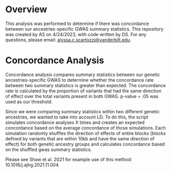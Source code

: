 # Overview
This analysis was performed to determine if there was concordance between our ancestries-specific GWAS summary statistics. This repository was created by AS on 4/24/2023, with code written by DS. For any questions, please email: alyssa.c.scartozzi@vanderbilt.edu. 

# Concordance Analysis
Concordance analysis compares summary statistics between our genetic ancestries-specific GWAS to determine whether the concordance rate between two summary statistics is greater than expected. The concordance rate is calculated by the proportion of variants that had the same direction of effect over the total variants present in both GWAS. p-value = .05 was used as our threshold. 

Since we were comparing summary statistics within two different genetic ancestries, we wanted to take into account LD. To do this, the script simulates concordance analyses X times and creates an expected concordance based on the average concordance of those simulations. Each simulation randomly shuffles the direction of effects of entire blocks (blocks defined by variants that are within 10kb and have the same direction of effect) for both genetic ancestry groups and calculates concordance based on the shuffled gwas summary statistics.

Please see Shaw et al. 2021 for example use of this method: 10.1016/j.ajhg.2021.11.004
